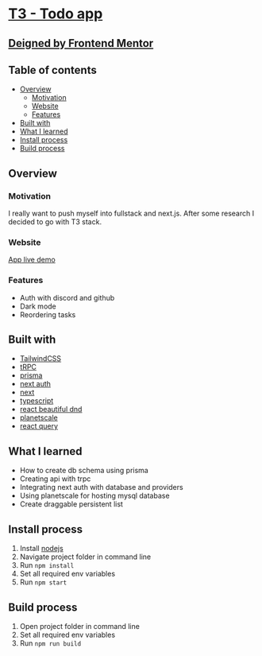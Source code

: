 # [T3 - Todo app](https://t3-todo-list-pi.vercel.app/)

## [Deigned by Frontend Mentor](https://www.frontendmentor.io/challenges/todo-app-Su1_KokOW)

## Table of contents

- [Overview](#overview)
  - [Motivation](#motivation)
  - [Website](#website)  
  - [Features](#features)
- [Built with](#built-with)  
- [What I learned](#what-i-learned)
- [Install process](#install-process)
- [Build process](#build-process)
  
## Overview   

### Motivation

I really want to push myself into fullstack and next.js. After some research I decided to go with T3 stack. 

### Website

[App live demo](https://t3-todo-list-pi.vercel.app/)

### Features

 - Auth with discord and github
 - Dark mode
 - Reordering tasks

## Built with

 - [TailwindCSS](https://tailwindcss.com/) 
 - [tRPC](https://trpc.io/)
 - [prisma](https://www.prisma.io/)
 - [next auth](https://next-auth.js.org/)
 - [next](https://nextjs.org/)
 - [typescript](https://www.typescriptlang.org/)
 - [react beautiful dnd](https://github.com/atlassian/react-beautiful-dnd)
 - [planetscale](https://planetscale.com/)
 - [react query](https://react-query-v3.tanstack.com/)
 
## What I learned 
 - How to create db schema using prisma
 - Creating api with trpc
 - Integrating next auth with database and providers
 - Using planetscale for hosting mysql database
 - Create draggable persistent list
 
## Install process

1. Install [nodejs](https://nodejs.org/en/download/)
2. Navigate project folder in command line
3. Run `npm install`
4. Set all required env variables
5. Run `npm start`


## Build process

1. Open project folder in command line
2. Set all required env variables
3. Run `npm run build`
